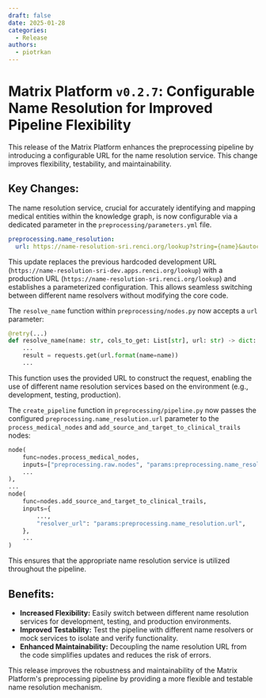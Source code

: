 ```yaml
---
draft: false
date: 2025-01-28
categories:
  - Release
authors:
  - piotrkan
---
```

# Matrix Platform `v0.2.7`: Configurable Name Resolution for Improved Pipeline Flexibility

This release of the Matrix Platform enhances the preprocessing pipeline by introducing a configurable URL for the name resolution service. This change improves flexibility, testability, and maintainability.

<!-- more -->

## Key Changes:

The name resolution service, crucial for accurately identifying and mapping medical entities within the knowledge graph, is now configurable via a dedicated parameter in the `preprocessing/parameters.yml` file.

```yaml
preprocessing.name_resolution:
  url: https://name-resolution-sri.renci.org/lookup?string={name}&autocomplete=True&highlighting=False&offset=0&limit=1
```

This update replaces the previous hardcoded development URL (`https://name-resolution-sri-dev.apps.renci.org/lookup`) with a production URL (`https://name-resolution-sri.renci.org/lookup`) and establishes a parameterized configuration. This allows seamless switching between different name resolvers without modifying the core code.

The `resolve_name` function within `preprocessing/nodes.py` now accepts a `url` parameter:

```python
@retry(...)
def resolve_name(name: str, cols_to_get: List[str], url: str) -> dict:
    ...
    result = requests.get(url.format(name=name))
    ...
```

This function uses the provided URL to construct the request, enabling the use of different name resolution services based on the environment (e.g., development, testing, production).

The `create_pipeline` function in `preprocessing/pipeline.py` now passes the configured `preprocessing.name_resolution.url` parameter to the `process_medical_nodes` and `add_source_and_target_to_clinical_trails` nodes:

```python
node(
    func=nodes.process_medical_nodes,
    inputs=["preprocessing.raw.nodes", "params:preprocessing.name_resolution.url"],
    ...
),
...
node(
    func=nodes.add_source_and_target_to_clinical_trails,
    inputs={
        ...,
        "resolver_url": "params:preprocessing.name_resolution.url",
    },
    ...
)
```

This ensures that the appropriate name resolution service is utilized throughout the pipeline.

## Benefits:

* **Increased Flexibility:**  Easily switch between different name resolution services for development, testing, and production environments.
* **Improved Testability:**  Test the pipeline with different name resolvers or mock services to isolate and verify functionality.
* **Enhanced Maintainability:**  Decoupling the name resolution URL from the code simplifies updates and reduces the risk of errors.


This release improves the robustness and maintainability of the Matrix Platform's preprocessing pipeline by providing a more flexible and testable name resolution mechanism.

